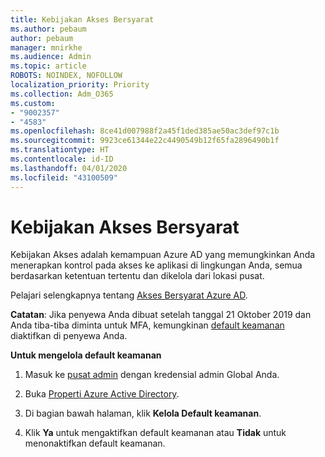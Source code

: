 ```yaml
---
title: Kebijakan Akses Bersyarat
ms.author: pebaum
author: pebaum
manager: mnirkhe
ms.audience: Admin
ms.topic: article
ROBOTS: NOINDEX, NOFOLLOW
localization_priority: Priority
ms.collection: Adm_O365
ms.custom:
- "9002357"
- "4583"
ms.openlocfilehash: 8ce41d007988f2a45f1ded385ae50ac3def97c1b
ms.sourcegitcommit: 9923ce61344e22c4490549b12f65fa2896490b1f
ms.translationtype: HT
ms.contentlocale: id-ID
ms.lasthandoff: 04/01/2020
ms.locfileid: "43100509"
---
```

# <a name="conditional-access-policies"></a>Kebijakan Akses Bersyarat

Kebijakan Akses adalah kemampuan Azure AD yang memungkinkan Anda menerapkan kontrol pada akses ke aplikasi di lingkungan Anda, semua berdasarkan ketentuan tertentu dan dikelola dari lokasi pusat.

Pelajari selengkapnya tentang [Akses Bersyarat Azure AD](https://docs.microsoft.com/azure/active-directory/conditional-access/).  

**Catatan**: Jika penyewa Anda dibuat setelah tanggal 21 Oktober 2019 dan Anda tiba-tiba diminta untuk MFA, kemungkinan [default keamanan](http://aka.ms/securitydefaults) diaktifkan di penyewa Anda.

**Untuk mengelola default keamanan**

1. Masuk ke [pusat admin](https://go.microsoft.com/fwlink/p/?linkid=834822) dengan kredensial admin Global Anda.

2. Buka [Properti Azure Active Directory](https://portal.azure.com/#blade/Microsoft_AAD_IAM/ActiveDirectoryMenuBlade/Properties).

3. Di bagian bawah halaman, klik **Kelola Default keamanan**.

4. Klik **Ya** untuk mengaktifkan default keamanan atau **Tidak** untuk menonaktifkan default keamanan.
